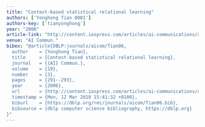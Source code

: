 ```yaml
---
title: "Context-based statistical relational learning"
authors: ['Yonghong Tian 0001']
authors-key: ['tianyonghong']
year: "2006"
article-link: "http://content.iospress.com/articles/ai-communications/aic368"
venue: "AI Commun."
bibex: "@article{DBLP:journals/aicom/Tian06,
  author    = {Yonghong Tian},
  title     = {Context-based statistical relational learning},
  journal   = {{AI} Commun.},
  volume    = {19},
  number    = {3},
  pages     = {291--293},
  year      = {2006},
  url       = {http://content.iospress.com/articles/ai-communications/aic368},
  timestamp = {Mon, 12 Mar 2018 15:41:32 +0100},
  biburl    = {https://dblp.org/rec/journals/aicom/Tian06.bib},
  bibsource = {dblp computer science bibliography, https://dblp.org}
}"
---
```


